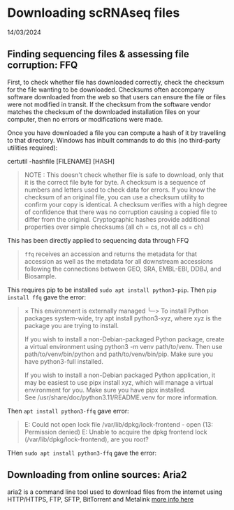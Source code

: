 # Downloading scRNAseq files 
14/03/2024 

## Finding sequencing files & assessing file corruption: FFQ 
First, to check whether file has downloaded correctly, check the checksum for the file wanting to be downloaded. Checksums often accompany software downloaded from the web so that users can ensure the file or files were not modified in transit. If the checksum from the software vendor matches the checksum of the downloaded installation files on your computer, then no errors or modifications were made. 

Once you have downloaded a file you can compute a hash of it by travelling to that directory. Windows has inbuilt commands to do this (no third-party utilities required): 

certutil -hashfile [FILENAME] [HASH]

> NOTE : This doesn't check whether file is safe to download, only that it is the correct file byte for byte. A checksum is a sequence of numbers and letters used to check data for errors. If you know the checksum of an original file, you can use a checksum utility to confirm your copy is identical. A checksum verifies with a high degree of confidence that there was no corruption causing a copied file to differ from the original. Cryptographic hashes provide additional properties over simple checksums (all ch = cs, not all cs = ch) 

This has been directly applied to sequencing data through FFQ 

> ```ffq``` receives an accession and returns the metadata for that accession as well as the metadata for all downstream accessions following the connections between GEO, SRA, EMBL-EBI, DDBJ, and Biosample. 

This requires pip to be installed ```sudo apt install python3-pip```. Then ```pip install ffq``` gave the error: 
> × This environment is externally managed
>╰─> To install Python packages system-wide, try apt install
>    python3-xyz, where xyz is the package you are trying to
>    install.
>    
>    If you wish to install a non-Debian-packaged Python package,
>    create a virtual environment using python3 -m venv path/to/venv.
>    Then use path/to/venv/bin/python and path/to/venv/bin/pip. Make
>    sure you have python3-full installed.
>    
>    If you wish to install a non-Debian packaged Python application,
>    it may be easiest to use pipx install xyz, which will manage a
>    virtual environment for you. Make sure you have pipx installed.   
>    See /usr/share/doc/python3.11/README.venv for more information.

Then ```apt install python3-ffq``` gave error: 
> E: Could not open lock file /var/lib/dpkg/lock-frontend - open (13: Permission denied)
> E: Unable to acquire the dpkg frontend lock (/var/lib/dpkg/lock-frontend), are you root?

THen ```sudo apt install python3-ffq``` gave the error: 

## Downloading from online sources: Aria2
aria2 is a command line tool used to download files from the internet using HTTP/HTTPS, FTP, SFTP, BitTorrent and Metalink [more info here](https://aria2.github.io/)


